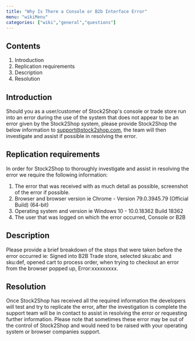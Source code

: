 ```yaml
---
title: "Why Is There a Console or B2b Interface Error"
menu: "wikiMenu"
categories: ["wiki","general","questions"]
---
```

## Contents

1. Introduction
2. Replication requirements
3. Description
4. Resolution

## Introduction

Should you as a user/customer of Stock2Shop's console or trade store run into an error during the use of the system that does not appear to be an error given by the Stock2Shop system, please provide Stock2Shop the below information to support@stock2shop.com, the team will then investigate and assist if possible in resolving the error.

## Replication requirements

In order for Stock2Shop to thoroughly investigate and assist in resolving the error we require the following information:
1. The error that was received with as much detail as possible, screenshot of the error if possible.
2. Browser and browser version ie Chrome - Version 79.0.3945.79 (Official Build) (64-bit) 
3. Operating system and version ie Windows 10 - 10.0.18362 Build 18362
4. The user that was logged on which the error occurred, Console or B2B

## Description

Please provide a brief breakdown of the steps that were taken before the error occurred ie:
Signed into B2B Trade store, selected sku:abc and sku:def, opened cart to process order, when trying to checkout an error from the browser popped up, Error:xxxxxxxxx.

## Resolution

Once Stock2Shop has received all the required information the developers will test and try to replicate the error, after the investigation is complete the support team will be in contact to assist in resolving the error or requesting further information.
Please note that sometimes these error may be out of the control of Stock2Shop and would need to be raised with your operating system or browser companies support.